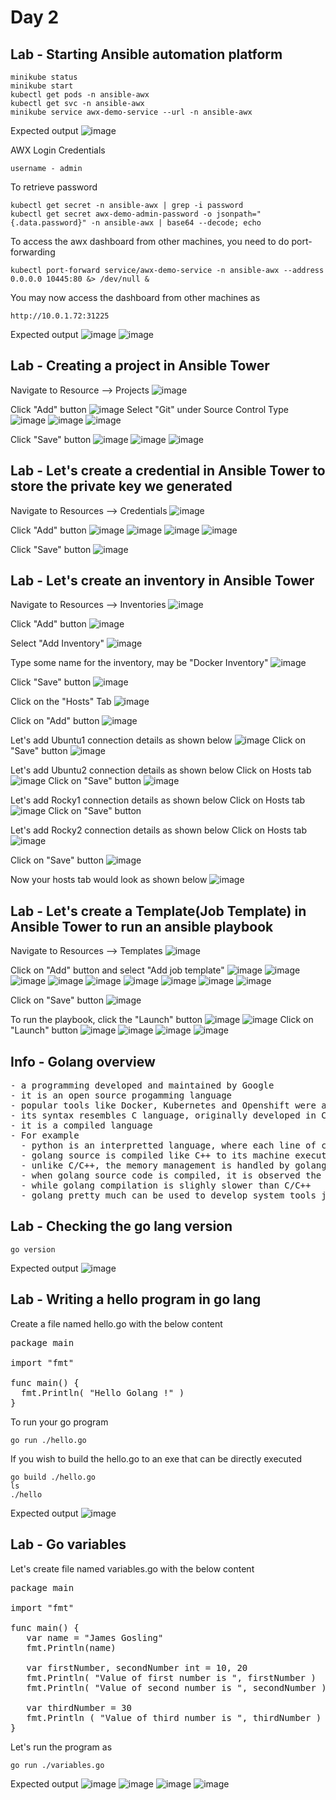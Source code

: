 # Day 2

## Lab - Starting Ansible automation platform
```
minikube status
minikube start
kubectl get pods -n ansible-awx
kubectl get svc -n ansible-awx
minikube service awx-demo-service --url -n ansible-awx
```

Expected output
![image](https://github.com/user-attachments/assets/8d5f02cf-75cd-43a6-a84d-f6ce776b9846)

AWX Login Credentials
```
username - admin
```

To retrieve password
```
kubectl get secret -n ansible-awx | grep -i password
kubectl get secret awx-demo-admin-password -o jsonpath="{.data.password}" -n ansible-awx | base64 --decode; echo
```

To access the awx dashboard from other machines, you need to do port-forwarding
```
kubectl port-forward service/awx-demo-service -n ansible-awx --address 0.0.0.0 10445:80 &> /dev/null &
```

You may now access the dashboard from other machines as
```
http://10.0.1.72:31225
```

Expected output
![image](https://github.com/user-attachments/assets/3081631a-89f0-46cc-b84d-412c0ea41dd0)
![image](https://github.com/user-attachments/assets/6c8a2104-c97f-4f74-80cd-d9adb6443dc0)


## Lab - Creating a project in Ansible Tower
Navigate to Resource --> Projects
![image](https://github.com/user-attachments/assets/ee41a93c-96cc-44f5-b799-bc2913d25f2c)

Click "Add" button
![image](https://github.com/user-attachments/assets/0169dd9c-89c1-42d5-a006-9a99674b3f6a)
Select "Git" under Source Control Type
![image](https://github.com/user-attachments/assets/9d9b571c-dfa4-4a04-84e0-69aeddd4c094)
![image](https://github.com/user-attachments/assets/96644d63-8b22-4902-a888-f0fa4b412a77)
![image](https://github.com/user-attachments/assets/5dfeb1aa-7fa4-492d-93ae-3f289a7abe85)

Click "Save" button
![image](https://github.com/user-attachments/assets/fcfe69a8-2fff-41c9-b353-16f811affb69)
![image](https://github.com/user-attachments/assets/47964725-b73d-466f-b865-3cc2d39f657a)
![image](https://github.com/user-attachments/assets/cd1c6d54-417c-4dfc-92e6-066cb1a8e0ab)

## Lab - Let's create a credential in Ansible Tower to store the private key we generated

Navigate to Resources --> Credentials
![image](https://github.com/user-attachments/assets/59c2b03d-6c02-4fc0-b9df-a944ea598b6f)

Click "Add" button
![image](https://github.com/user-attachments/assets/6d9007c9-06d9-4d06-9e04-441b4ccf7420)
![image](https://github.com/user-attachments/assets/09414934-4e19-4fdb-9d26-c433c951e630)
![image](https://github.com/user-attachments/assets/dd1cae37-154a-4aaf-8727-62f91b06f80f)
![image](https://github.com/user-attachments/assets/349c5f61-8da1-4c4d-b97e-922aa5c977d2)

Click "Save" button
![image](https://github.com/user-attachments/assets/d2d2503c-6d65-4f2a-9d4e-0e694e2b10a3)

## Lab - Let's create an inventory in Ansible Tower

Navigate to Resources --> Inventories
![image](https://github.com/user-attachments/assets/fa42b60e-920b-40f0-abbd-725cb4c7f9de)

Click "Add" button
![image](https://github.com/user-attachments/assets/13b13825-5d00-4b4d-80da-f121baa66319)

Select "Add Inventory"
![image](https://github.com/user-attachments/assets/fc05d87c-b27d-4ed1-8118-a2a76b9d365b)

Type some name for the inventory, may be "Docker Inventory"
![image](https://github.com/user-attachments/assets/afc26d16-af2e-4bfe-a743-6da6fb9ef59a)

Click "Save" button
![image](https://github.com/user-attachments/assets/5bf49418-6dd8-432c-bdd1-e96f4e13da2c)

Click on the "Hosts" Tab
![image](https://github.com/user-attachments/assets/62fe33dc-18d5-4d1e-b57f-49096f1a8e80)

Click on "Add" button
![image](https://github.com/user-attachments/assets/36c5152a-1015-4b14-bf3a-8804fbbfe103)

Let's add Ubuntu1 connection details as shown below
![image](https://github.com/user-attachments/assets/679d60ee-f05a-4e25-b96c-5cf5cee9ca68)
Click on "Save" button
![image](https://github.com/user-attachments/assets/13ca7028-d350-43d8-8c97-cdd005ef7833)

Let's add Ubuntu2 connection details as shown below
Click on Hosts tab
![image](https://github.com/user-attachments/assets/fda47161-2e7e-45e4-800d-91c06bdd367f)
Click on "Save" button
![image](https://github.com/user-attachments/assets/ddc3d6d3-adcc-4d06-92f7-92a78e60be1a)

Let's add Rocky1 connection details as shown below
Click on Hosts tab
![image](https://github.com/user-attachments/assets/c897a76e-2478-4edf-a7d2-18b8d81cd610)
Click on "Save" button

Let's add Rocky2 connection details as shown below
Click on Hosts tab
![image](https://github.com/user-attachments/assets/df055741-51f5-48de-ae26-a4e501af8edd)

Click on "Save" button
![image](https://github.com/user-attachments/assets/5d0d302e-f486-4cb9-a598-ca2164018063)


Now your hosts tab would look as shown below
![image](https://github.com/user-attachments/assets/bb7b00ea-4891-4a8b-9301-6c65ec970be6)

## Lab - Let's create a Template(Job Template) in Ansible Tower to run an ansible playbook

Navigate to Resources --> Templates
![image](https://github.com/user-attachments/assets/b003f499-6efd-4876-8459-d4eb6a6cf416)

Click on "Add" button and select "Add job template"
![image](https://github.com/user-attachments/assets/6546cc33-7b75-47e2-bc51-1f24951e7466)
![image](https://github.com/user-attachments/assets/d628f135-af10-44bb-b8d1-4ab330e47049)
![image](https://github.com/user-attachments/assets/9fa432a0-81ad-450f-88d1-aa7aa98ae4f4)
![image](https://github.com/user-attachments/assets/0fb1a926-11de-4d66-a688-b80835718cd6)
![image](https://github.com/user-attachments/assets/cab8cfdb-4224-473a-84bd-99ecac0429b8)
![image](https://github.com/user-attachments/assets/8ba518bf-3ef8-4243-aefc-be9b9fc12926)
![image](https://github.com/user-attachments/assets/9af670f4-c188-40fc-b5ee-96a0980e3992)
![image](https://github.com/user-attachments/assets/a66bba06-f5fd-427f-b149-4069c5f60c4a)
![image](https://github.com/user-attachments/assets/f05c646e-cb02-4364-80bd-d79b69490a93)

Click on "Save" button
![image](https://github.com/user-attachments/assets/83e1584d-307e-49d2-be3e-c2672076b6c8)

To run the playbook, click the "Launch" button
![image](https://github.com/user-attachments/assets/a8a73519-4b3a-49cc-bdb4-f244493f52e6)
![image](https://github.com/user-attachments/assets/ec647343-d59b-4825-9255-8ca807223323)
Click on "Launch" button
![image](https://github.com/user-attachments/assets/96c62946-0777-4306-ba62-f7e667ec99d3)
![image](https://github.com/user-attachments/assets/7b8d7fc0-dd68-4877-8624-69224836a673)
![image](https://github.com/user-attachments/assets/ed5ff31d-6eae-4063-b053-98a1c7571992)
![image](https://github.com/user-attachments/assets/af34b233-0f4d-4c09-9c91-0fb0b61e2942)

## Info - Golang overview
<pre>
- a programming developed and maintained by Google
- it is an open source progamming language
- popular tools like Docker, Kubernetes and Openshift were all developed using Go lang
- its syntax resembles C language, originally developed in C/C++ but later rebuild using go lang
- it is a compiled language
- For example
  - python is an interpretted language, where each line of code is interpretted while running the script
  - golang source is compiled like C++ to its machine executable format, hence all the compiler errors are reported at one shot unlike python or any other interpretted programming language
  - unlike C/C++, the memory management is handled by golang itself, it supports pointers like C/C++
  - when golang source code is compiled, it is observed the compilation is faster than any interpretted programming languages like python, ruby, etc.,
  - while golang compilation is slighly slower than C/C++
  - golang pretty much can be used to develop system tools just like C/C++, while it also offer modern features like python
</pre>

## Lab - Checking the go lang version
```
go version
```

Expected output
![image](https://github.com/user-attachments/assets/435162a2-fceb-4f9f-b177-de5bf497ead3)

## Lab - Writing a hello program in go lang

Create a file named hello.go with the below content
<pre>
package main

import "fmt"

func main() {
  fmt.Println( "Hello Golang !" )
}  
</pre>

To run your go program
```
go run ./hello.go
```

If you wish to build the hello.go to an exe that can be directly executed
```
go build ./hello.go
ls
./hello
```

Expected output
![image](https://github.com/user-attachments/assets/34f85c03-c50a-4922-b5a0-6b743ae15c5b)

## Lab - Go variables

Let's create file named variables.go with the below content
<pre>
package main

import "fmt"

func main() {
   var name = "James Gosling"
   fmt.Println(name)

   var firstNumber, secondNumber int = 10, 20
   fmt.Println( "Value of first number is ", firstNumber )
   fmt.Println( "Value of second number is ", secondNumber )

   var thirdNumber = 30
   fmt.Println ( "Value of third number is ", thirdNumber )
}  
</pre>

Let's run the program as
```
go run ./variables.go
```

Expected output
![image](https://github.com/user-attachments/assets/1df67cf4-b862-4e12-9ed8-40822f97e86d)
![image](https://github.com/user-attachments/assets/5ed32b65-ed8f-4f14-ba29-adf59cf6343c)
![image](https://github.com/user-attachments/assets/e4282f4d-acb6-412b-8399-33bc31a8c588)
![image](https://github.com/user-attachments/assets/fe4d4125-ff6a-4c25-a214-9303bc501b5d)
